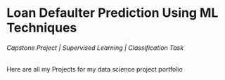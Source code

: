 # Loan Defaulter Prediction Using ML Techniques
###### Capstone Project | Supervised Learning | Classification Task
Here are all my Projects for my data science project portfolio
